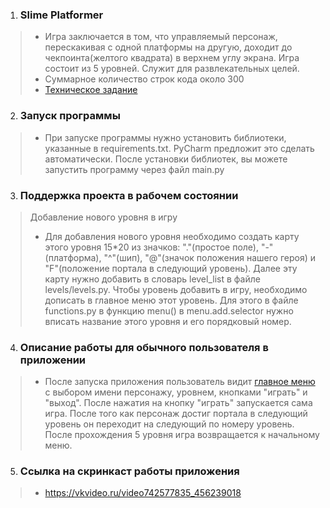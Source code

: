 1. ### **Slime Platformer**
> - Игра заключается в том, что управляемый персонаж, перескакивая с одной платформы на другую, доходит до 
чекпоинта(желтого квадрата) в верхнем углу экрана. Игра состоит из 5 уровней. Служит для развлекательных целей.
> - Суммарное количество строк кода около 300
> - [Техническое задание](materials%2Ftechnical_specification.md)
2. ### **Запуск программы**
> - При запуске программы нужно установить библиотеки, указанные в requirements.txt. PyCharm предложит это сделать 
автоматически. После установки библиотек, вы можете запустить программу через файл main.py
3. ### **Поддержка проекта в рабочем состоянии**
> Добавление нового уровня в игру
> - Для добавления нового уровня необходимо создать карту этого уровня 15*20 из значков: "."(простое поле), "-"(платформа), 
"^"(шип), "@"(значок положения нашего героя) и "F"(положение портала в следующий уровень). 
Далее эту карту нужно добавить в словарь level_list в файле levels/levels.py. Чтобы уровень добавить в игру, 
необходимо дописать в главное меню этот уровень. 
Для этого в файле functions.py в функцию menu() в menu.add.selector нужно вписать название этого уровня и его 
порядковый номер.
4. ### **Описание работы для обычного пользователя в приложении**
> - После запуска приложения пользователь видит [главное меню](materials%2Fmain_menu.png) с выбором имени персонажу, 
уровнем, кнопками "играть" и "выход". После нажатия на кнопку "играть" запускается сама игра. После того как персонаж
достиг портала в следующий уровень он переходит на следующий по номеру уровень. После прохождения 5 уровня игра 
возвращается к начальному меню.
5. ### **Ссылка на скринкаст работы приложения**
> - https://vkvideo.ru/video742577835_456239018